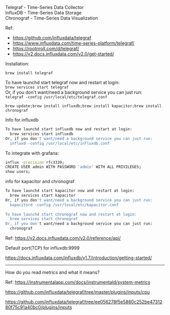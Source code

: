 Telegraf - Time-Series Data Collector   
InfluxDB - Time-Series Data Storage   
Chronograf - Time-Series Data Visualization   

Ref:  
- https://github.com/influxdata/telegraf
- https://www.influxdata.com/time-series-platform/telegraf/
- https://rootnroll.com/d/telegraf/
- https://v2.docs.influxdata.com/v2.0/get-started/

Installation: 

`brew install telegraf`


To have launchd start telegraf now and restart at login:  
  `brew services start telegraf`  
Or, if you don't want/need a background service you can just run:  
  `telegraf -config /usr/local/etc/telegraf.conf`  


`brew update;brew install influxdb;brew install kapacitor;brew install chronograf`

Info for influxdb
```bash
To have launchd start influxdb now and restart at login:
  brew services start influxdb
Or, if you don't want/need a background service you can just run:
  influxd -config /usr/local/etc/influxdb.conf
```

To integrate with grafana:
```bash
influx -precision rfc3339;
CREATE USER admin WITH PASSWORD 'admin' WITH ALL PRIVILEGES;
show users;
```

info for kapacitor and chronograf 
```bash
To have launchd start kapacitor now and restart at login:
  brew services start kapacitor
Or, if you don't want/need a background service you can just run:
  kapacitord -config /usr/local/etc/kapacitor.conf
  
To have launchd start chronograf now and restart at login:
  brew services start chronograf
Or, if you don't want/need a background service you can just run:
  chronograf
```


Ref: https://v2.docs.influxdata.com/v2.0/reference/api/

Default port(TCP) for influxdb:9999

https://docs.influxdata.com/influxdb/v1.7/introduction/getting-started/

----

How do you read metrics and what it means?

Ref: https://instrumentalapp.com/docs/instrumentald/system-metrics

https://github.com/influxdata/telegraf/tree/master/plugins/inputs/cpu

https://github.com/influxdata/telegraf/tree/ee056278f5e5860c252be4731280f75c91a40bc0/plugins/inputs

